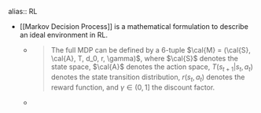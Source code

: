 alias:: RL

- [[Markov Decision Process]] is a mathematical formulation to describe an ideal environment in RL.
	- > The full MDP can be defined by a 6-tuple $\cal{M} = (\cal{S}, \cal{A}, T, d_0, r, \gamma)$, where $\cal{S}$ denotes the state space, $\cal{A}$ denotes the action space, $T(s_{t+1} | s_t, a_t)$ denotes the state transition distribution, $r(s_t, a_t)$ denotes the reward function, and $\gamma \in (0,1]$ the discount factor.
	-